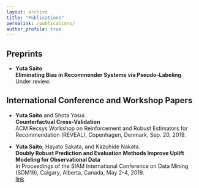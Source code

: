 ```yaml
---
layout: archive
title: "Publications"
permalink: /publications/
author_profile: true
---
```


## Preprints
- __Yuta Saito__  
**Eliminating Bias in Recommender Systems via Pseudo-Labeling**  
Under review.

## International Conference and Workshop Papers
- __Yuta Saito__ and Shota Yasui.  
**Counterfactual Cross-Validation**  
ACM Recsys Workshop on Reinforcement and Robust Estimators for Recommendation (REVEAL), Copenhagen, Denmark, Sep. 20, 2019.

- __Yuta Saito__, Hayato Sakata, and Kazuhide Nakata.  
**Doubly Robust Prediction and Evaluation Methods Improve Uplift Modeling for Observational Data**  
 In Proceedings of the SIAM International Conference on Data Mining (SDM19), Calgary, Alberta, Canada, May 2-4, 2019.  
 [link](https://epubs.siam.org/doi/abs/10.1137/1.9781611975673.53)
